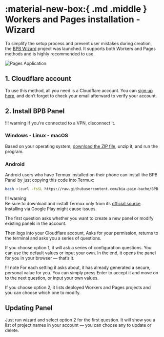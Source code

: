# :material-new-box:{ .md .middle } Workers and Pages installation - Wizard

To simplify the setup process and prevent user mistakes during creation, the [BPB Wizard](https://github.com/bia-pain-bache/BPB-Wizard) project was launched. It supports both Workers and Pages methods and is highly recommended to use.

![Pages Application](../../../assets/images/wizard.jpg)

## 1. Cloudflare account

To use this method, all you need is a Cloudflare account. You can [sign up here](https://dash.cloudflare.com/sign-up/), and don’t forget to check your email afterward to verify your account.

## 2. Install BPB Panel

!!! warning
If you're connected to a VPN, disconnect it.

### Windows - Linux - macOS

Based on your operating system, [download the ZIP file](https://github.com/bia-pain-bache/BPB-Wizard/releases/latest), unzip it, and run the program.

### Android

Android users who have Termux installed on their phone can install the BPB Panel by just copying this code into Termux:

```bash title="Termux - Linux"
bash <(curl -fsSL https://raw.githubusercontent.com/bia-pain-bache/BPB-Wizard/main/install.sh)
```

!!! warning  
 Be sure to download and install Termux only from its [official source](https://github.com/termux/termux-app/releases/latest). Installing via Google Play might cause issues.

The first question asks whether you want to create a new panel or modify existing panels in the account.

Then logs into your Cloudflare account, Asks for your permission, returns to the terminal and asks you a series of questions.

If you choose option 1, it will ask a series of configuration questions. You can use the default values or input your own. In the end, it opens the panel for you in your browser — that’s it.

!!! note
For each setting it asks about, it has already generated a secure, personal value for you. You can simply press Enter to accept it and move on to the next question, or input your own values.

If you choose option 2, it lists deployed Workers and Pages projects and you can choose which one to modify.

## Updating Panel

Just run wizard and select option 2 for the first question. It will show you a list of project names in your account — you can choose any to update or delete.
